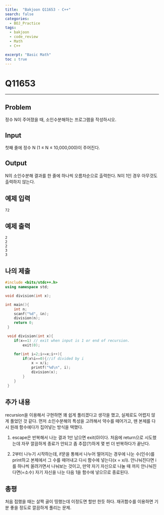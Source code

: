 ```yaml
---
title:  "Bakjoon Q11653 - C++"
search: false
categories: 
  - BOJ_Practice
tags:
  - bakjoon
  - code_review
  - Math
  - C++

excerpt: "Basic Math"
toc : true
---
```


# __Q11653__
___
## Problem
정수 N이 주어졌을 때, 소인수분해하는 프로그램을 작성하시오.

## Input
첫째 줄에 정수 N (1 ≤ N ≤ 10,000,000)이 주어진다.

## Output
N의 소인수분해 결과를 한 줄에 하나씩 오름차순으로 출력한다. N이 1인 경우 아무것도 출력하지 않는다.

## 예제 입력
```
72
```

## 예제 출력
```
2
2
2
3
3
```

## 나의 제출
```cpp
#include <bits/stdc++.h>
using namespace std;

void division(int x);

int main(){
    int n;
    scanf("%d", &n);
    division(n);
    return 0;
 }

 void division(int x){
    if(x==1) // exit when input is 1 or end of recursion.
        exit(0);

    for(int i=2;i<=x;i++){
        if(x%i==0){//if divided by i
            x = x/i;
            printf("%d\n", i);
            division(x);
        }
    }
 }
```

## 추가 내용
recursion을 이용해서 구현하면 꽤 쉽게 풀리겠다고 생각을 했고, 실제로도 어렵지 않게 풀었던 것 같다. 먼저 소인수분해의 특성을 고려해서 약수를 떼어가고, 뗀 본체를 다시 원래 함수에다가 집어넣는 방식을 택했다. 

1. escape은 반복해서 나눈 결과 1만 남으면 exit(0)이다. 처음에 return으로 시도했는데 자꾸 깔끔하게 종료가 안되고 좀 추잡(?)하게 몇 번 더 반복하다가 끝난다.

2. 2부터 나누기 시작하는데, if문을 통해서 나누어 떨어지는 경우에 나눈 수(인수)를  print하고 본체에서 그 수를 떼어내고 다시 함수에 넣는다(x = x/i). 안나눠진다면 i를 하나씩 올려가면서 나눠보는 것이고, 만약 자기 자신으로 나눌 때 까지 안나눠진다면(=소수) 자기 자신을 나눈 다음 1을 함수에 넣으므로 종료된다.

## 총평
처음 접했을 때는 살짝 골이 띵했는데 이정도면 할만 한듯 하다. 재귀함수를 이용하면 기분 좋을 정도로 깔끔하게 풀리는 문제. 
